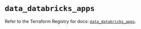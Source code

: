# `data_databricks_apps`

Refer to the Terraform Registry for docs: [`data_databricks_apps`](https://registry.terraform.io/providers/databricks/databricks/1.81.1/docs/data-sources/apps).
